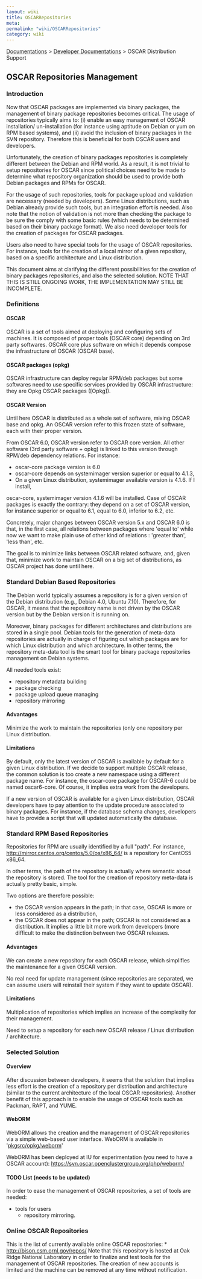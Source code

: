 ```yaml
---
layout: wiki
title: OSCARRepositories
meta: 
permalink: "wiki/OSCARRepositories"
category: wiki
---
```

<!-- Name: OSCARRepositories -->
<!-- Version: 9 -->
<!-- Author: valleegr -->
[Documentations](Document) > [Developer Documentations](DevelDocs) > OSCAR Distribution Support

## OSCAR Repositories Management

### Introduction

Now that OSCAR packages are implemented via binary packages, the management of
binary package repositories becomes critical. The usage of repositories
typically aims to: (i) enable an easy management of OSCAR installation/
un-installation (for instance using aptitude on Debian or yum on RPM based
systems), and (ii) avoid the inclusion of binary packages in the SVN
repository. Therefore this is beneficial for both OSCAR users and developers.

Unfortunately, the creation of binary packages repositories is completely
different between the Debian and RPM world. As a result, it is not trivial to
setup repositories for OSCAR since political choices need to be made to
determine what repository organization should be used to provide both Debian
packages and RPMs for OSCAR.

For the usage of such repositories, tools for package upload and validation are
necessary (needed by developers). Some Linux distributions, such as Debian
already provide such tools, but an integration effort is needed. Also note that
the notion of validation is not more than checking the package to be sure the
comply with some basic rules (which needs to be determined based on their
binary package format). We also need developer tools for the creation of
packages for OSCAR packages.

Users also need to have special tools for the usage of OSCAR repositories. For
instance, tools for the creation of a local mirror of a given repository, based
on a specific architecture and Linux distribution.

This document aims at clarifying the different possibilities for the creation of
binary packages repositories, and also the selected solution. NOTE THAT THIS IS
STILL ONGOING WORK, THE IMPLEMENTATION MAY STILL BE INCOMPLETE.

### Definitions

#### OSCAR

OSCAR is a set of tools aimed at deploying and configuring sets of machines. It
is composed of proper tools (OSCAR core) depending on 3rd party softwares.
OSCAR core plus software on which it depends compose the infrastructure of
OSCAR (OSCAR base).

#### OSCAR packages (opkg)

OSCAR infrastructure can deploy regular RPM/deb packages but some softwares
need to use specific services provided by OSCAR infrastructure: they are Opkg OSCAR
packages ([Opkg]).

#### OSCAR Version

Until here OSCAR is distributed as a whole set of software, mixing OSCAR base
and opkg. An OSCAR version refer to this frozen state of software, each with
their proper version.

From OSCAR 6.0, OSCAR version refer to OSCAR core version. All other software
(3rd party software + opkg) is linked to this version through RPM/deb
dependency relations. For instance:

  * oscar-core package version is 6.0
  * oscar-core depends on systemimager version superior or equal to 4.1.3,
  * On a given Linux distribution, systemimager available version is 4.1.6. If I install,

oscar-core, systemimager version 4.1.6 will be installed. Case of OSCAR
packages is exactly the contrary: they depend on a set of OSCAR version, for
instance superior or equal to 6.1, equal to 6.0, inferior to 6.2, etc.

Concretely, major changes between OSCAR version 5.x and OSCAR 6.0 is that, in
the first case, all relations between packages where 'equal to' while now we
want to make plain use of other kind of relations : 'greater than', 'less
than', etc.

The goal is to minimize links between OSCAR related software, and, given that,
minimize work to maintain OSCAR on a big set of distributions, as OSCAR project
has done until here.

### Standard Debian Based Repositories

The Debian world typically assumes a repository is for a given version of the
Debian distribution (e.g., Debian 4.0, Ubuntu 7.10). Therefore, for OSCAR, it
means that the repository name is not driven by the OSCAR version but by the
Debian version it is running on.

Moreover, binary packages for different architectures and distributions are
stored in a single pool. Debian tools for the generation of meta-data
repositories are actually in charge of figuring out which packages are for
which Linux distribution and which architecture. In other terms, the repository
meta-data tool is the smart tool for binary package repositories management on
Debian systems.

All needed tools exist:

  * repository metadata building
  * package checking
  * package upload queue managing
  * repository mirroring

#### Advantages

Minimize the work to maintain the repositories (only one repository per Linux
distribution.

#### Limitations

By default, only the latest version of OSCAR is available by default for a
given Linux distribution. If we decide to support multiple OSCAR release, the
common solution is too create a new namespace using a different package name.
For instance, the oscar-core package for OSCAR-6 could be named oscar6-core. Of
course, it implies extra work from the developers.

If a new version of OSCAR is available for a given Linux distribution, OSCAR
developers have to pay attention to the update procedure associated to binary
packages. For instance, if the database schema changes, developers have to
provide a script that will updated automatically the database.

### Standard RPM Based Repositories

Repositories for RPM are usually identified by a full "path". For instance,
http://mirror.centos.org/centos/5.0/os/x86_64/ is a repository for CentOS5
x86_64.

In other terms, the path of the repository is actually where semantic about the
repository is stored. The tool for the creation of repository meta-data is
actually pretty basic, simple.

Two options are therefore possible:

  * the OSCAR version appears in the path; in that case, OSCAR is more or less considered as a distribution,
  * the OSCAR does not appear in the path; OSCAR is not considered as a distribution. It implies a little bit more work from developers (more difficult to make the distinction between two OSCAR releases.

#### Advantages

We can create a new repository for each OSCAR release, which simplifies the maintenance for a given OSCAR version.

No real need for update management (since repositories are separated, we can assume users will reinstall their system if they want to update OSCAR).

#### Limitations

Multiplication of repositories which implies an increase of the complexity for their management.

Need to setup a repository for each new OSCAR release / Linux distribution / architecture.

### Selected Solution

#### Overview

After discussion between developers, it seems that the solution that implies less effort is the creation of a repository per distribution and architecture (similar to the current architecture of the local OSCAR repositories). Another benefit of this approach is to enable the usage of OSCAR tools such as Packman, RAPT, and YUME.

#### WebORM

WebORM allows the creation and the management of OSCAR repositories via a simple web-based user interface.
WebORM is available in '[pkgsrc/opkg/weborm](http://svn.oscar.openclustergroup.org/trac/oscar/browser/pkgsrc/opkg/weborm)'

WebORM has been deployed at IU for experimentation (you need to have a OSCAR account):
https://svn.oscar.openclustergroup.org/php/weborm/

#### TODO List (needs to be updated)

In order to ease the management of OSCAR repositories, a set of tools are needed:

* tools for users
  * repository mirroring.

### Online OSCAR Repositories

This is the list of currently available online OSCAR repositories:
    * http://bison.csm.ornl.gov/repos/ Note that this repository is hosted at Oak Ridge National Laboratory in order to finalize and test tools for the management of OSCAR repositories. The creation of new accounts is limited and the machine can be removed at any time without notification.
